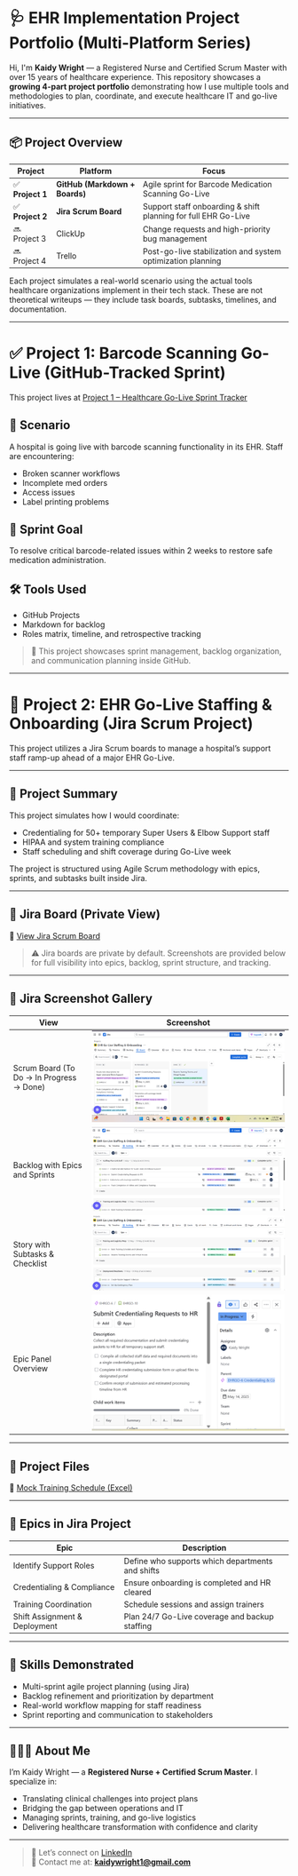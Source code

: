 # 🩺 EHR Implementation Project Portfolio (Multi-Platform Series)

Hi, I'm **Kaidy Wright** — a Registered Nurse and Certified Scrum Master with over 15 years of healthcare experience. This repository showcases a **growing 4-part project portfolio** demonstrating how I use multiple tools and methodologies to plan, coordinate, and execute healthcare IT and go-live initiatives.

---

## 📦 Project Overview

| Project | Platform | Focus |
|---------|----------|---------------------------------------------------------------|
| ✅ **Project 1** | **GitHub (Markdown + Boards)** | Agile sprint for Barcode Medication Scanning Go-Live |
| ✅ **Project 2** | **Jira Scrum Board** | Support staff onboarding & shift planning for full EHR Go-Live |
| 🔜 Project 3 | ClickUp | Change requests and high-priority bug management |
| 🔜 Project 4 | Trello | Post-go-live stabilization and system optimization planning |

Each project simulates a real-world scenario using the actual tools healthcare organizations implement in their tech stack. These are not theoretical writeups — they include task boards, subtasks, timelines, and documentation.

---

# ✅ Project 1: Barcode Scanning Go-Live (GitHub-Tracked Sprint)

This project lives at [Project 1 – Healthcare Go-Live Sprint Tracker](https://github.com/kaidywright/Healthcare-Go-Live-Sprint-Tracker)

## 🧠 Scenario

A hospital is going live with barcode scanning functionality in its EHR. Staff are encountering:
- Broken scanner workflows
- Incomplete med orders
- Access issues
- Label printing problems

## 🎯 Sprint Goal

To resolve critical barcode-related issues within 2 weeks to restore safe medication administration.

## 🛠 Tools Used
- GitHub Projects
- Markdown for backlog
- Roles matrix, timeline, and retrospective tracking

> 📌 This project showcases sprint management, backlog organization, and communication planning inside GitHub.

---

# 🔵 Project 2: EHR Go-Live Staffing & Onboarding (Jira Scrum Project)

This project utilizes a Jira Scrum boards to manage a hospital’s support staff ramp-up ahead of a major EHR Go-Live.

---

## 📘 Project Summary

This project simulates how I would coordinate:
- Credentialing for 50+ temporary Super Users & Elbow Support staff
- HIPAA and system training compliance
- Staff scheduling and shift coverage during Go-Live week

The project is structured using Agile Scrum methodology with epics, sprints, and subtasks built inside Jira.

---

## 🔗 Jira Board (Private View)

🔗 [View Jira Scrum Board](https://kaidywright1.atlassian.net/jira/software/projects/EHRGO/boards/35)

> ⚠️ Jira boards are private by default. Screenshots are provided below for full visibility into epics, backlog, sprint structure, and tracking.

---

## 📸 Jira Screenshot Gallery

| View | Screenshot |
|------|------------|
| Scrum Board (To Do → In Progress → Done) | ![Jira Board](./assets/Screenshot%202025-05-05%20144908.png) |
| Backlog with Epics and Sprints | ![Backlog View](./assets/Screenshot%202025-05-05%20145004.png) |
| Story with Subtasks & Checklist | ![Story View](./assets/Screenshot%202025-05-05%20145106.png) |
| Epic Panel Overview | ![Epic Panel](./assets/Screenshot%202025-05-05%20145256.png) |

---

## 📁 Project Files

📎 [Mock Training Schedule (Excel)](./assets/Mock%20Training%20Schedule.xlsx)

---

## 🧩 Epics in Jira Project

| Epic | Description |
|------|-------------|
| Identify Support Roles | Define who supports which departments and shifts |
| Credentialing & Compliance | Ensure onboarding is completed and HR cleared |
| Training Coordination | Schedule sessions and assign trainers |
| Shift Assignment & Deployment | Plan 24/7 Go-Live coverage and backup staffing |

---

## 🧠 Skills Demonstrated

- Multi-sprint agile project planning (using Jira)
- Backlog refinement and prioritization by department
- Real-world workflow mapping for staff readiness
- Sprint reporting and communication to stakeholders

---

## 👩🏾‍⚕️ About Me

I’m Kaidy Wright — a **Registered Nurse + Certified Scrum Master**. I specialize in:
- Translating clinical challenges into project plans
- Bridging the gap between operations and IT
- Managing sprints, training, and go-live logistics
- Delivering healthcare transformation with confidence and clarity

---

> 💬 Let’s connect on [LinkedIn](https://www.linkedin.com/in/kaidywright/)  
> 📧 Contact me at: **kaidywright1@gmail.com**
